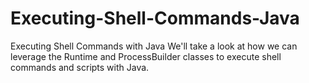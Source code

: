 # Executing-Shell-Commands-Java
Executing Shell Commands with Java
We'll  take a look at how we can leverage the Runtime and ProcessBuilder classes to execute shell commands and scripts with Java.
